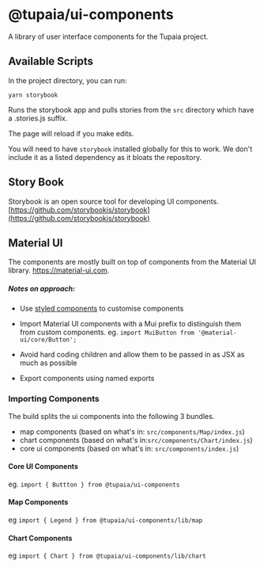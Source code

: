 # @tupaia/ui-components

A library of user interface components for the Tupaia project.

## Available Scripts

In the project directory, you can run:

`yarn storybook`

Runs the storybook app and pulls stories from the `src` directory which have a .stories.js suffix.<br />

The page will reload if you make edits.<br />

You will need to have `storybook` installed globally for this to work. We don't include it as a listed
dependency as it bloats the repository.<br />

## Story Book

Storybook is an open source tool for developing UI components.
[https://github.com/storybookjs/storybook](https://github.com/storybookjs/storybook)

## Material UI

The components are mostly built on top of components from the Material UI library. https://material-ui.com.

##### Notes on approach:

- Use [styled components](https://styled-components.com) to customise components
- Import Material UI components with a Mui prefix to distinguish them from custom components. eg. `import MuiButton from '@material-ui/core/Button';`

- Avoid hard coding children and allow them to be passed in as JSX as much as possible
- Export components using named exports

### Importing Components

The build splits the ui components into the following 3 bundles.

- map components (based on what's in: `src/components/Map/index.js`)
- chart components (based on what's in:`src/components/Chart/index.js`)
- core ui components (based on what's in: `src/components/index.js`)

#### Core UI Components

eg. `import { Buttton } from @tupaia/ui-components`

#### Map Components

eg `import { Legend } from @tupaia/ui-components/lib/map`

#### Chart Components

eg `import { Chart } from @tupaia/ui-components/lib/chart`

